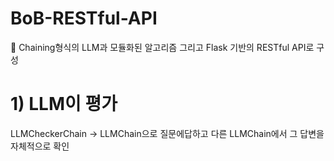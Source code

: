 # BoB-RESTful-API

📌 Chaining형식의 LLM과 모듈화된 알고리즘 그리고 Flask 기반의 RESTful API로 구성

# 1) LLM이 평가

LLMCheckerChain -> LLMChain으로 질문에답하고 다른 LLMChain에서 그 답변을 자체적으로 확인
